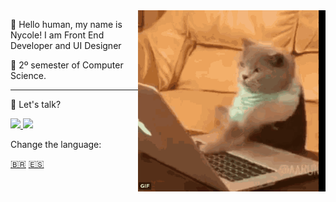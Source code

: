  
<img align="right" width="300" src="./images/catcoding.gif" />

<p> 🤚 Hello human, my name is Nycole! I am Front End Developer and UI Designer </p>
<p>📜 2º semester of Computer Science.</p>

---
<p> 🎤 Let's talk? </p>
<a href="https://www.linkedin.com/in/nycole-xavier-641271202/" alt="Linkedin" target="_blank">
<img src="https://img.shields.io/badge/-Linkedin-1C1C1C?style=for-the-badge&logo=Linkedin&logoColor=00FFFF&link=https://www.linkedin.com/in/iuricode"/>
</a>

<a href="https://discord.gg/QevDJqCzaY" alt="Discord" target="_blank" >
<img src="https://img.shields.io/badge/-Discord-1C1C1C?style=for-the-badge&logo=Discord&logoColor=00FFFF&link=https://discord.gg/QevDJqCzaY"/>
</a>

<p> Change the language: </p>
<a href="https://github.com/nycolexavier/nycolexavier/blob/main/ReadmeBr.md" target="_blank">🇧🇷<a/>
<a href="https://github.com/nycolexavier/nycolexavier/blob/main/ReadmeEs.md" target="_blank">🇪🇸</a>

